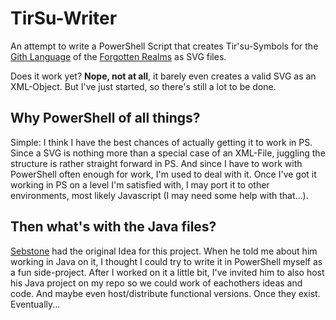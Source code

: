 # TirSu-Writer

An attempt to write a PowerShell Script that creates Tir'su-Symbols for the [Gith Language](https://forgottenrealms.fandom.com/wiki/Gith_language) of the [Forgotten Realms](https://forgottenrealms.fandom.com/wiki/Forgotten_Realms) as SVG files.

Does it work yet? **Nope, not at all**, it barely even creates a valid SVG as an XML-Object. But I've just started, so there's still a lot to be done.

## Why PowerShell of all things?

Simple: I think I have the best chances of actually getting it to work in PS. Since a SVG is nothing more than a special case of an XML-File, juggling the structure is rather straight forward in PS. And since I have to work with PowerShell often enough for work, I'm used to deal with it. Once I've got it working in PS on a level I'm satisfied with, I may port it to other environments, most likely Javascript (I may need some help with that...).

## Then what's with the Java files?

[Sebstone](https://github.com/sebstone) had the original Idea for this project. When he told me about him working in Java on it, I thought I could try to write it in PowerShell myself as a fun side-project. After I worked on it a little bit, I've invited him to also host his Java project on my repo so we could work of eachothers ideas and code. And maybe even host/distribute functional versions. Once they exist. Eventually...
